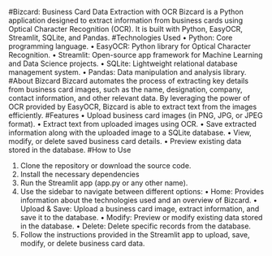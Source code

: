 #Bizcard: Business Card Data Extraction with OCR
Bizcard is a Python application designed to extract information from business cards using Optical Character Recognition (OCR). It is built with Python, EasyOCR, Streamlit, SQLite, and Pandas.
#Technologies Used
•	Python: Core programming language.
•	EasyOCR: Python library for Optical Character Recognition.
•	Streamlit: Open-source app framework for Machine Learning and Data Science projects.
•	SQLite: Lightweight relational database management system.
•	Pandas: Data manipulation and analysis library.
#About Bizcard
Bizcard automates the process of extracting key details from business card images, such as the name, designation, company, contact information, and other relevant data. By leveraging the power of OCR provided by EasyOCR, Bizcard is able to extract text from the images efficiently.
#Features
•	Upload business card images (in PNG, JPG, or JPEG format).
•	Extract text from uploaded images using OCR.
•	Save extracted information along with the uploaded image to a SQLite database.
•	View, modify, or delete saved business card details.
•	Preview existing data stored in the database.
#How to Use
1.	Clone the repository or download the source code.
2.	Install the necessary dependencies
3.	Run the Streamlit app (app.py or any other name).
4.	Use the sidebar to navigate between different options:
•	Home: Provides information about the technologies used and an overview of Bizcard.
•	Upload & Save: Upload a business card image, extract information, and save it to the database.
•	Modify: Preview or modify existing data stored in the database.
•	Delete: Delete specific records from the database.
5.	Follow the instructions provided in the Streamlit app to upload, save, modify, or delete business card data.


